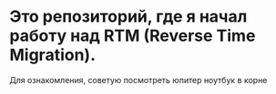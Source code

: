 # Это репозиторий, где я начал работу над RTM (Reverse Time Migration).
Для ознакомления, советую посмотреть юпитер ноутбук в корне
